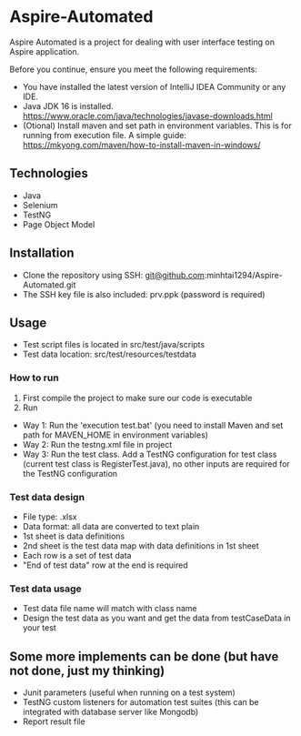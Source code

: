 
# Aspire-Automated

Aspire Automated is a project for dealing with user interface testing on Aspire application.

Before you continue, ensure you meet the following requirements:
 
* You have installed the latest version of IntelliJ IDEA Community or any IDE.
* Java JDK 16 is installed. https://www.oracle.com/java/technologies/javase-downloads.html
* (Otional) Install maven and set path in environment variables. This is for running from execution file. A simple guide: https://mkyong.com/maven/how-to-install-maven-in-windows/

## Technologies

* Java
* Selenium
* TestNG
* Page Object Model

## Installation

* Clone the repository using SSH: git@github.com:minhtai1294/Aspire-Automated.git
* The SSH key file is also included: prv.ppk (password is required)

## Usage

* Test script files is located in src/test/java/scripts
* Test data location: src/test/resources/testdata

### How to run
   1. First compile the project to make sure our code is executable
   2. Run
* Way 1: Run the 'execution test.bat' (you need to install Maven and set path for MAVEN_HOME in environment variables)
* Way 2: Run the testng.xml file in project
* Way 3: Run the test class. Add a TestNG configuration for test class (current test class is RegisterTest.java), no other inputs are required for the TestNG configuration

### Test data design
* File type: .xlsx
* Data format: all data are converted to text plain
* 1st sheet is data definitions 
* 2nd sheet is the test data map with data definitions in 1st sheet 
* Each row is a set of test data
* "End of test data" row at the end is required

### Test data usage
* Test data file name will match with class name
* Design the test data as you want and get the data from testCaseData in your test

## Some more implements can be done (but have not done, just my thinking)
* Junit parameters (useful when running on a test system)
* TestNG custom listeners for automation test suites (this can be integrated with database server like Mongodb)
* Report result file

